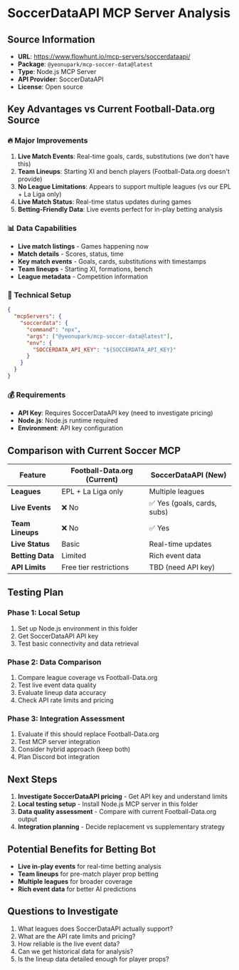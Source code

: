 # SoccerDataAPI MCP Server Analysis

## Source Information
- **URL**: https://www.flowhunt.io/mcp-servers/soccerdataapi/
- **Package**: `@yeonupark/mcp-soccer-data@latest`
- **Type**: Node.js MCP Server
- **API Provider**: SoccerDataAPI
- **License**: Open source

## Key Advantages vs Current Football-Data.org Source

### 🔥 **Major Improvements**
1. **Live Match Events**: Real-time goals, cards, substitutions (we don't have this)
2. **Team Lineups**: Starting XI and bench players (Football-Data.org doesn't provide)
3. **No League Limitations**: Appears to support multiple leagues (vs our EPL + La Liga only)
4. **Live Match Status**: Real-time status updates during games
5. **Betting-Friendly Data**: Live events perfect for in-play betting analysis

### 📊 **Data Capabilities**
- **Live match listings** - Games happening now
- **Match details** - Scores, status, time
- **Key match events** - Goals, cards, substitutions with timestamps
- **Team lineups** - Starting XI, formations, bench
- **League metadata** - Competition information

### 🔧 **Technical Setup**
```json
{
  "mcpServers": {
    "soccerdata": {
      "command": "npx",
      "args": ["@yeonupark/mcp-soccer-data@latest"],
      "env": {
        "SOCCERDATA_API_KEY": "${SOCCERDATA_API_KEY}"
      }
    }
  }
}
```

### 💰 **Requirements**
- **API Key**: Requires SoccerDataAPI key (need to investigate pricing)
- **Node.js**: Node.js runtime required
- **Environment**: API key configuration

## Comparison with Current Soccer MCP

| Feature | Football-Data.org (Current) | SoccerDataAPI (New) |
|---------|---------------------------|-------------------|
| **Leagues** | EPL + La Liga only | Multiple leagues |
| **Live Events** | ❌ No | ✅ Yes (goals, cards, subs) |
| **Team Lineups** | ❌ No | ✅ Yes |
| **Live Status** | Basic | Real-time updates |
| **Betting Data** | Limited | Rich event data |
| **API Limits** | Free tier restrictions | TBD (need API key) |

## Testing Plan

### Phase 1: Local Setup
1. Set up Node.js environment in this folder
2. Get SoccerDataAPI API key
3. Test basic connectivity and data retrieval

### Phase 2: Data Comparison
1. Compare league coverage vs Football-Data.org
2. Test live event data quality
3. Evaluate lineup data accuracy
4. Check API rate limits and pricing

### Phase 3: Integration Assessment
1. Evaluate if this should replace Football-Data.org
2. Test MCP server integration
3. Consider hybrid approach (keep both)
4. Plan Discord bot integration

## Next Steps
1. **Investigate SoccerDataAPI pricing** - Get API key and understand limits
2. **Local testing setup** - Install Node.js MCP server in this folder
3. **Data quality assessment** - Compare with current Football-Data.org output
4. **Integration planning** - Decide replacement vs supplementary strategy

## Potential Benefits for Betting Bot
- **Live in-play events** for real-time betting analysis
- **Team lineups** for pre-match player prop betting
- **Multiple leagues** for broader coverage
- **Rich event data** for better AI predictions

## Questions to Investigate
1. What leagues does SoccerDataAPI actually support?
2. What are the API rate limits and pricing?
3. How reliable is the live event data?
4. Can we get historical data for analysis?
5. Is the lineup data detailed enough for player props?